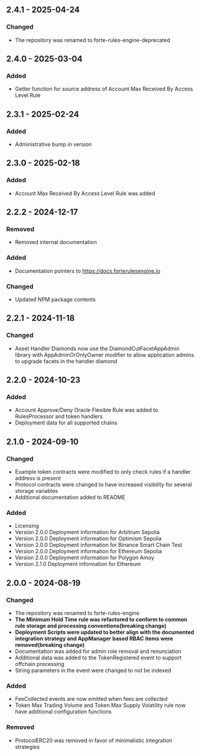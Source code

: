 ## 2.4.1 - 2025-04-24

### Changed
- The repository was renamed to forte-rules-engine-deprecated

## 2.4.0 - 2025-03-04

### Added 
- Getter function for source address of Account Max Received By Access Level Rule

## 2.3.1 - 2025-02-24

### Added 
- Administrative bump in version 

## 2.3.0 - 2025-02-18

### Added 
- Account Max Received By Access Level Rule was added 

## 2.2.2 - 2024-12-17

### Removed 
- Removed internal documentation 

### Added 
- Documentation pointers to https://docs.forterulesengine.io

### Changed 
- Updated NPM package contents

## 2.2.1 - 2024-11-18 

### Changed 
- Asset Handler Diamonds now use the DiamondCutFacetAppAdmin library with AppAdminOrOnlyOwner modifier to allow application admins to upgrade facets in the handler diamond 
## 2.2.0 - 2024-10-23

### Added
- Account Approve/Deny Oracle Flexible Rule was added to RulesProcessor and token handlers
- Deployment data for all supported chains

## 2.1.0 - 2024-09-10

### Changed
- Example token contracts were modified to only check rules if a handler address is present
- Protocol contracts were changed to have increased visibility for several storage variables
- Additional documentation added to README

### Added
- Licensing
- Version 2.0.0 Deployment information for Arbitrum Sepolia
- Version 2.0.0 Deployment information for Optimism Sepolia
- Version 2.0.0 Deployment information for Binance Smart Chain Test
- Version 2.0.0 Deployment information for Ethereum Sepolia
- Version 2.0.0 Deployment information for Polygon Amoy
- Version 2.1.0 Deployment information for Ethereum 

## 2.0.0 - 2024-08-19

### Changed
- The repository was renamed to forte-rules-engine
- **The Minimum Hold Time rule was refactored to conform to common rule storage and processing conventions(breaking change)**
- **Deployment Scripts were updated to better align with the documented integration strategy and AppManager based RBAC items were removed(breaking change)**
- Documentation was added for admin role removal and renunciation
- Additional data was added to the TokenRegistered event to support offchain processing
- String parameters in the event were changed to not be indexed

### Added
- FeeCollected events are now emitted when fees are collected
- Token Max Trading Volume and Token Max Supply Volatility rule now have additional configuration functions

### Removed
- ProtocolERC20 was removed in favor of minimalistic integration strategies
